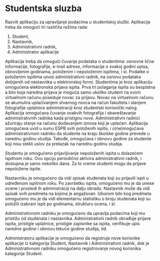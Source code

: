# Studentska sluzba
Razviti aplikaciju za upravljanje podacima u studentskoj službi. Aplikacija treba da omogući tri različita režima rada:
1. Student,
2. Nastavnik,
3. Administrativni radnik,
4. Administrator aplikacije

Aplikacija treba da omogući čuvanje podataka o studentima: osnovne lične informacije, fotografije, e-mail adrese, informacije o svakoj godini upisa, obnovljenim godinama, položenim i nepoloženim ispitima, i sl. Podatke o položenim ispitima unosi administrativni radnik, na osnovu podataka dobijenih od nastavnika u elektronskoj formi. Studentima je kroz aplikaciju omogućena elektronska prijava ispita. Prva tri polaganja ispita su besplatna a bilo koja naredna prijava je moguća samo ukoliko student na svom virtuelnom računu poseduje novac za prijavu. Novac na virtuelnom računu se akumulira uplaćivanjem stvarnog novca na račun fakulteta i slanjem fotografije uplatnice administraciji kroz studentski korisnički nalog. Aplikacija omogućava čuvanje ovakvih fotografija i obaveštavanje administrativnih radnika kada pristignu nove. Administrativni radnici ažuriraju stanje na računu dodavanjem iznosa koji je uplaćen. Aplikacija omogućava uvid u sumu ESPB svih položenih ispita, i o(ne)mogućava administrativnom radniku da studente na kraju školske godine prevede u narednu godinu studija. Takođe, omogućava i obnovu godine za studente koji nisu stekli uslov za prelazak na narednu godinu studija.

Studentu je omogućeno prijavljivanje nepoloženih ispita u dolazećem ispitnom roku. Ovu opciju periodično aktivira administrativni radnik, i dostupna je samo nekoliko dana. Za to vreme studenti mogu da prijave nepoložene ispite.

Nastavniku je omogućeno da vidi spisak studenata koji su prijavili ispit u određenom ispitnom roku. Po završetku ispita, omogućeno mu je da unese ocene i prosledi ih administraciji na dalju obradu. Nastavnik može da vidi spisak svih predmeta na kojima je angažovan. Izborom bilo kog predmeta omogućeno mu je da vidi elementarnu statistiku o broju studenata koji su položili izabrani ispit po godinama, strukturu ocena, i sl.

Administrativnom radniku je omogućeno da upravlja podacima koji mu pristižu od studenata i nastavnika. Administrativni radnik obrađuje prijave ispita, pristigle uplatnice, pristigle zapisnike sa ispita, verifikuje upis naredne godine i obnovu tekuće godine studija, itd.

Administratoru aplikacije je omogućeno da registruje nove korisnike aplikacije iz kategorija Student, Nastavnik i Administrativni radnik, dok je Administrativnom radniku omogućeno registrovanje novog korisnika kategorije Student.
